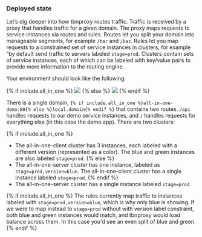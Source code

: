 ### Deployed state

Let’s dig deeper into how tbnproxy routes traffic. Traffic is received by a
proxy that handles traffic for a given domain. The proxy maps requests to
service instances via routes and rules. Routes let you split your domain into
manageable segments, for example `/bar` and `/baz`. Rules let you map requests
to a constrained set of service instances in clusters, for example “by default
send traffic to servers labeled `stage=prod`. Clusters contain sets of service
instances, each of which can be labeled with key/value pairs to provide more
information to the routing engine.

Your environment should look like the following:

{% if include.all_in_one %}
<img src="/assets/api_lm.png"/>
{% else %}
<img src="/assets/api_lm_only_blue.png"/>
{% endif %}

There is a single domain, `{% if include.all_in_one %}all-in-one-demo:80{% else
%}local.domain{% endif %}` that contains two routes. `/api` handles requests to
our demo service instances, and `/` handles requests for everything else (in
this case the demo app). There are two clusters:

{% if include.all_in_one %}
- The all-in-one-client cluster has 3 instances, each labeled with a
different version (represented as a color). The blue and green instances are
also labeled `stage=prod`.
{% else %}
- The all-in-one-server cluster has one instance, labeled as
`stage=prod,version=blue`. The all-in-one-client cluster has a single instance
labeled `stage=prod`.
{% endif %}
- The all-in-one-server cluster has a single instance labeled
`stage=prod`.

{% if include.all_in_one %}
The rules currently map traffic to instances labeled with
`stage=prod,version=blue`, which is why only blue is showing. If we were to map
instead to `stage=prod` without with version label constraint, both blue and
green instances would match, and tbnproxy would load balance across them. In
this case you'd see an even split of blue and green.
{% endif %}
